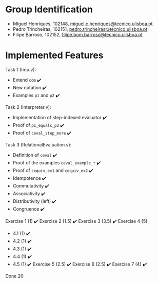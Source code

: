 # Group Identification

 - Miguel Henriques, 102148, miguel.c.henriques@tecnico.ulisboa.pt
 - Pedro Trincheiras, 102151, pedro.trincheiras@tecnico.ulisboa.pt
 - Filipe Barroso, 102152, filipe.bom.barroso@tecnico.ulisboa.pt

# Implemented Features
Task 1 (Imp.v):

- Extend `com` ✔️
- New notation ✔️
- Examples `p1` and `p2` ✔️

Task 2 (Interpreter.v):

- Implementation of step-indexed evaluator ✔️
- Proof of `p1_equals_p2` ✔️
- Proof of `ceval_step_more` ✔️

Task 3 (RelationalEvaluation.v):

- Definition of `ceval` ✔️
- Proof of the examples `ceval_example_*` ✔️
- Proof of `cequiv_ex1` and `cequiv_ex2` ✔️
- Idempotence ✔️
- Commutativity ✔️
- Associativity ✔️
- Distributivity (left) ✔️
- Congruence ✔️

Exercise 1 (1) ✔️
Exercise 2 (1.5) ✔️
Exercise 3 (3.5) ✔️
Exercise 4 (5)
- 4.1 (1) ✔️
- 4.2 (1) ✔️
- 4.3 (1) ✔️
- 4.4 (1) ✔️
- 4.5 (1) ✔️
Exercise 5 (2.5) ✔️
Exercise 6 (2.5) ✔️
Exercise 7 (4) ✔️

Done 20